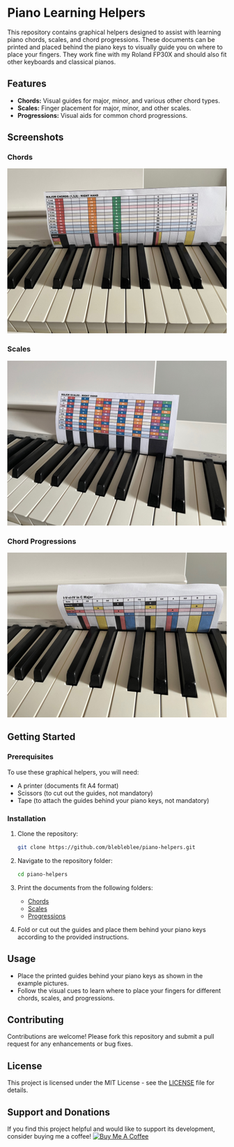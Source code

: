 # Piano Learning Helpers

This repository contains graphical helpers designed to assist with learning piano chords, scales, and chord progressions. These documents can be printed and placed behind the piano keys to visually guide you on where to place your fingers. They work fine with my Roland FP30X and should also fit other keyboards and classical pianos. 

## Features

- **Chords:** Visual guides for major, minor, and various other chord types.
- **Scales:** Finger placement for major, minor, and other scales.
- **Progressions:** Visual aids for common chord progressions.

## Screenshots

### Chords
![Chords Example](images/chords.jpeg)

### Scales
![Scales Example](images/scales.jpeg)

### Chord Progressions
![Chord Progressions Example](images/progressions.jpeg)

## Getting Started

### Prerequisites

To use these graphical helpers, you will need:
- A printer (documents fit A4 format)
- Scissors (to cut out the guides, not mandatory)
- Tape (to attach the guides behind your piano keys, not mandatory)

### Installation

1. Clone the repository:
   ```sh
   git clone https://github.com/blebleblee/piano-helpers.git
   ```

2. Navigate to the repository folder:
   ```sh
   cd piano-helpers
   ```

3. Print the documents from the following folders:
   - [Chords](chords)
   - [Scales](scales)
   - [Progressions](progressions)

4. Fold or cut out the guides and place them behind your piano keys according to the provided instructions.

## Usage

- Place the printed guides behind your piano keys as shown in the example pictures.
- Follow the visual cues to learn where to place your fingers for different chords, scales, and progressions.

## Contributing

Contributions are welcome! Please fork this repository and submit a pull request for any enhancements or bug fixes.

## License

This project is licensed under the MIT License - see the [LICENSE](LICENSE) file for details.

## Support and Donations

If you find this project helpful and would like to support its development, consider buying me a coffee!
<a href="https://www.buymeacoffee.com/blebleblee" target="_blank"><img src="https://cdn.buymeacoffee.com/buttons/default-orange.png" alt="Buy Me A Coffee" height="41" width="174"></a>
